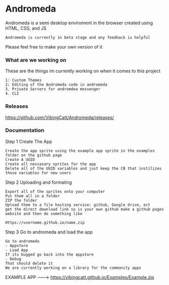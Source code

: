 # Andromeda
Andromeda is a semi desktop enviroment in the browser created using HTML, CSS, and JS

```Andromeda is currently in beta stage and any feedback is helpful```

Please feel free to make your own version of it



### What are we working on
These are the things im currently working on when it comes to this project



```
1: Custom Themes 
2: Editing of the Andromeda code in andromeda
3. Private Servers for andromdea messenger
4. CLI
```

### Releases
<https://github.com/VibingCatt/Andromeda/releases/>

### Documentation

Step 1 Create The App
```
Create the app sprite using the example app sprite in the examples folder on the github page
Create A UUID
Create all nessasary sprites for the app
Delete all of the UUID variables and just keep the CB that instilizes those variables for new users
```

Step 2 Uploading and formating
```
Export all of the sprites onto your computer
Put them all in a folder
ZIP the folder
Upload them to a file hosting service: github, Google drive, ect
get the direct download link so is your own github make a github pages website and then do something like

Https://username.github.io/name.zip
```
Step 3 Go to andromeda and load the app
```
Go to andromeda
- Appstore
- Load App
If its bugged go back into the appstore
- Debug
That should delete it
We are currently working on a library for the community apps
```
EXAMPLE APP ---> <https://vibingcatt.github.io/Examples/Example.zip>
